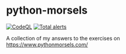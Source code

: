 # python-morsels
[![CodeQL](https://github.com/aw1231/python-morsels/actions/workflows/codeql-analysis.yml/badge.svg)](https://github.com/aw1231/python-morsels/actions/workflows/codeql-analysis.yml)
[![Total alerts](https://img.shields.io/lgtm/alerts/g/aw1231/python-morsels.svg?logo=lgtm&logoWidth=18)](https://lgtm.com/projects/g/aw1231/python-morsels/alerts/)

A collection of my answers to the exercises on https://www.pythonmorsels.com/

